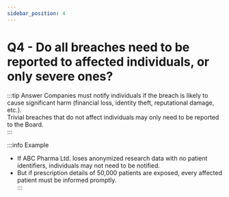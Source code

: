 ```yaml
---
sidebar_position: 4
---
```




# Q4 - Do all breaches need to be reported to affected individuals, or only severe ones?
:::tip Answer
Companies must notify individuals if the breach is likely to cause significant harm (financial loss, identity theft, reputational damage, etc.).  
Trivial breaches that do not affect individuals may only need to be reported to the Board.  
:::

:::info Example
- If ABC Pharma Ltd. loses anonymized research data with no patient identifiers, individuals may not need to be notified.  
- But if prescription details of 50,000 patients are exposed, every affected patient must be informed promptly.  
:::

